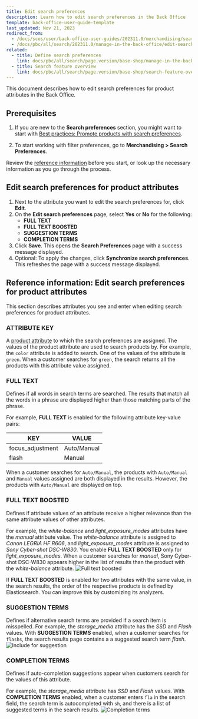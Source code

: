 ```yaml
---
title: Edit search preferences
description: Learn how to edit search preferences in the Back Office
template: back-office-user-guide-template
last_updated: Nov 21, 2023
redirect_from:
  - /docs/scos/user/back-office-user-guides/202311.0/merchandising/search-preferences/edit-search-preferences.html
  - /docs/pbc/all/search/202311.0/manage-in-the-back-office/edit-search-preferences.html
related:
  - title: Define search preferences
    link: docs/pbc/all/search/page.version/base-shop/manage-in-the-back-office/define-search-preferences.html
  - title: Search feature overview
    link: docs/pbc/all/search/page.version/base-shop/search-feature-overview/search-feature-overview.html
---
```


This document describes how to edit search preferences for product attributes in the Back Office.

## Prerequisites

1. If you are new to the **Search preferences** section, you might want to start with [Best practices: Promote products with search preferences](/docs/pbc/all/search/{{page.version}}/base-shop/manage-in-the-back-office/best-practices-promote-products-with-search-preferences.html).

2. To start working with filter preferences, go to **Merchandising&nbsp;<span aria-label="and then">></span> Search Preferences**.

Review the [reference information](#reference-information-edit-search-preferences-for-product-attributes) before you start, or look up the necessary information as you go through the process.

## Edit search preferences for product attributes

1. Next to the attribute you want to edit the search preferences for, click **Edit**.
2. On the **Edit search preferences** page, select **Yes** or **No** for the following:
    * **FULL TEXT**
    * **FULL TEXT BOOSTED**
    * **SUGGESTION TERMS**
    * **COMPLETION TERMS**
3. Click **Save**.
This opens the **Search Preferences** page with a success message displayed.
4. Optional: To apply the changes, click **Synchronize search preferences**.
    This refreshes the page with a success message displayed.

## Reference information: Edit search preferences for product attributes

This section describes attributes you see and enter when editing search preferences for product attributes.

### ATTRIBUTE KEY

A [product attribute](/docs/pbc/all/product-information-management/{{page.version}}/base-shop/feature-overviews/product-feature-overview/product-attributes-overview.html) to which the search preferences are assigned. The values of the product attribute are used to search products by. For example, the `color` attribute is added to search. One of the values of the attribute is `green`. When a customer searches for `green`, the search returns all the products with this attribute value assigned.

### FULL TEXT

Defines if all words in search terms are searched. The results that match all the words in a phrase are displayed higher than those matching parts of the phrase.

For example, **FULL TEXT** is enabled for the following attribute key-value pairs:

| KEY | VALUE|
| - | - |
| focus_adjustment | Auto/Manual |
| flash | Manual |

When a customer searches for `Auto/Manual`, the products with `Auto/Manual` and `Manual` values assigned are both displayed in the results. However, the products with `Auto/Manual` are displayed on top.

### FULL TEXT BOOSTED

Defines if attribute values of an attribute receive a higher relevance than the same attribute values of other attributes.

For example, the *white-balance* and *light_exposure_modes* attributes have the *manual* attribute value. The *white-balance* attribute is assigned to *Canon LEGRIA HF R606*, and *light_exposure_modes* attribute is assigned to *Sony Cyber-shot DSC-W830*. You enable **FULL TEXT BOOSTED** only for *light_exposure_modes*. When a customer searches for *manual*, Sony Cyber-shot DSC-W830 appears higher in the list of results than the product with the *white-balance* attribute.
![Full text boosted](https://spryker.s3.eu-central-1.amazonaws.com/docs/User+Guides/Back+Office+User+Guides/Search+and+Filters/Search+Preferences+Types/full-text-boosted-attribute-values.png)

If **FULL TEXT BOOSTED** is enabled for two attributes with the same value, in the search results, the order of the respective products is defined by Elasticsearch. You can improve this by  customizing its analyzers.

### SUGGESTION TERMS

Defines if alternative search terms are provided if a search item is misspelled. For example, the *storage_media* attribute has the *SSD* and *Flash* values. With **SUGGESTION TERMS** enabled, when a customer searches for `flashs`, the search results page contains a a suggested search term _flash_.
![Include for suggestion](https://spryker.s3.eu-central-1.amazonaws.com/docs/User+Guides/Back+Office+User+Guides/Search+and+Filters/Search+Preferences+Types/include-for-suggestion.png)

### COMPLETION TERMS

Defines if auto-completion suggestions appear when customers search for the values of this attribute.

For example, the _storage_media_ attribute has *SSD* and *Flash* values. With  **COMPLETION TERMS** enabled, when a customer enters `fla` in the search field, the search term is autocompleted with `sh`, and there is a list of suggested terms in the search results.
![Completion terms](https://spryker.s3.eu-central-1.amazonaws.com/docs/User+Guides/Back+Office+User+Guides/Search+and+Filters/Search+Preferences+Types/completion-terms.png)
